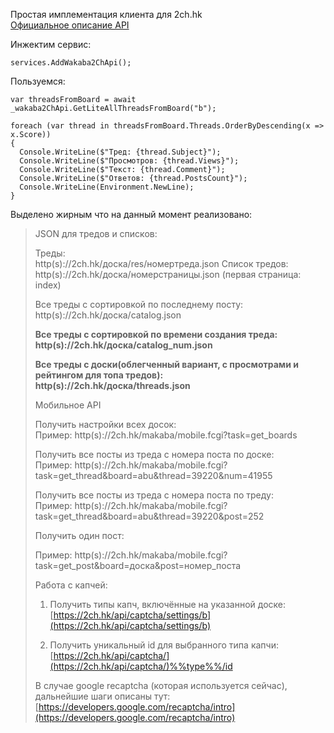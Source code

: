 Простая имплементация  клиента для 2ch.hk   
[Официальное описание API](https://2ch.hk/api/index.html)

Инжектим сервис:
    
    services.AddWakaba2ChApi();
    
Пользуемся:

    var threadsFromBoard = await _wakaba2ChApi.GetLiteAllThreadsFromBoard("b");  

    foreach (var thread in threadsFromBoard.Threads.OrderByDescending(x => x.Score))  
    {  
      Console.WriteLine($"Тред: {thread.Subject}");  
      Console.WriteLine($"Просмотров: {thread.Views}");  
      Console.WriteLine($"Текст: {thread.Comment}");  
      Console.WriteLine($"Ответов: {thread.PostsCount}");  
      Console.WriteLine(Environment.NewLine);  
    }

Выделено жирным что на данный момент реализовано:

> JSON для тредов и списков:   
>
> Треды:  
> http(s)://2ch.hk/доска/res/номертреда.json   Список тредов:  
> http(s)://2ch.hk/доска/номерстраницы.json (первая страница: index)  
> 
> Все треды с сортировкой по последнему посту:  
> http(s)://2ch.hk/доска/catalog.json  
> 
> **Все треды с сортировкой по времени создания треда: 
>   http(s)://2ch.hk/доска/catalog_num.json**  
>   
> **Все треды с доски(облегченный вариант, с просмотрами и рейтингом для топа тредов):   
> http(s)://2ch.hk/доска/threads.json**      
> 
> Мобильное API   
> 
> Получить настройки всех досок:  
> Пример:
> http(s)://2ch.hk/makaba/mobile.fcgi?task=get_boards      
> 
> Получить все посты из треда с номера поста по доске:   
> Пример:
> http(s)://2ch.hk/makaba/mobile.fcgi?task=get_thread&board=abu&thread=39220&num=41955
> 
> Получить все посты из треда с номера поста по треду:   
> Пример:
> http(s)://2ch.hk/makaba/mobile.fcgi?task=get_thread&board=abu&thread=39220&post=252
> 
> Получить один пост:   
> 
> Пример:
> http(s)://2ch.hk/makaba/mobile.fcgi?task=get_post&board=доска&post=номер_поста
> 
> Работа с капчей:   
> 1) Получить типы капч, включённые на указанной доске:  
> [https://2ch.hk/api/captcha/settings/b](https://2ch.hk/api/captcha/settings/b)
> 
> 2) Получить уникальный id для выбранного типа капчи:  
> [https://2ch.hk/api/captcha/](https://2ch.hk/api/captcha/)%%type%%/id 
> 
> В случае google recaptcha (которая используется сейчас), дальнейшие
> шаги описаны тут:  
> [https://developers.google.com/recaptcha/intro](https://developers.google.com/recaptcha/intro)

